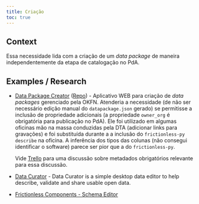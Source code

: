 ```yaml
---
title: Criação
toc: true
---
```


## Context

Essa necessidade lida com a criação de um _data package_ de maneira independentemente da etapa de catalogação no PdA. 

## Examples / Research

- [Data Package Creator](https://create.frictionlessdata.io/) ([Repo](https://github.com/frictionlessdata/datapackage-ui)) - Aplicativo WEB para criação de _data packages_ gerenciado pela OKFN. Atenderia a necessidade (de não ser necessário edição manual do `datapackage.json` gerado) se permitisse a inclusão de propriedade adicionais (a propriedade `owner_org` é obrigatória para publicação no PdA). Ele foi utilizado em algumas oficinas mão na massa conduzidas pela DTA (adicionar links para gravações) e foi substituída durante a a inclusão do `frictionless-py describe` na oficina. A inferência dos tipos das colunas (não consegui identificar o software) parece ser pior que a do `frictionless-py`.

    Vide [Trello](https://trello.com/c/EjwZN0sh/152-estabelecer-conjunto-obrigat%C3%B3rio-de-metadados-para-o-dados-mg#comment-5f2162928434a452c8a04be1) para uma discussão sobre metadados obrigatórios relevante para essa discussão.

- [Data Curator](https://github.com/qcif/data-curator) - Data Curator is a simple desktop data editor to help describe, validate and share usable open data.

- [Frictionless Components - Schema Editor](https://components.frictionlessdata.io/?path=/story/components-schema--empty)